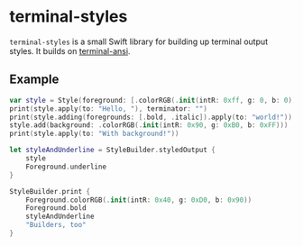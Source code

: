 # terminal-styles

``terminal-styles`` is a small Swift library for building up terminal output styles. It builds on [terminal-ansi].

[terminal-ansi]: https://github.com/juri/terminal-ansi.git

## Example

```swift
var style = Style(foreground: [.colorRGB(.init(intR: 0xff, g: 0, b: 0))])
print(style.apply(to: "Hello, "), terminator: "")
print(style.adding(foregrounds: [.bold, .italic]).apply(to: "world!"))
style.add(background: .colorRGB(.init(intR: 0x90, g: 0xB0, b: 0xFF)))
print(style.apply(to: "With background!"))

let styleAndUnderline = StyleBuilder.styledOutput {
    style
    Foreground.underline
}

StyleBuilder.print {
    Foreground.colorRGB(.init(intR: 0x40, g: 0xD0, b: 0x90))
    Foreground.bold
    styleAndUnderline
    "Builders, too"
}
```
